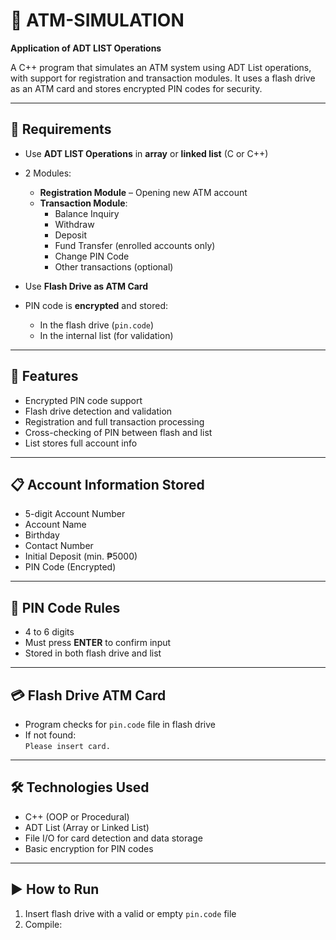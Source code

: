 # 🏧 ATM-SIMULATION

**Application of ADT LIST Operations**

A C++ program that simulates an ATM system using ADT List operations, with support for registration and transaction modules. It uses a flash drive as an ATM card and stores encrypted PIN codes for security.

---

## 📌 Requirements

- Use **ADT LIST Operations** in **array** or **linked list** (C or C++)
- 2 Modules:
  - **Registration Module** – Opening new ATM account
  - **Transaction Module**:
    - Balance Inquiry
    - Withdraw
    - Deposit
    - Fund Transfer (enrolled accounts only)
    - Change PIN Code
    - Other transactions (optional)

- Use **Flash Drive as ATM Card**
- PIN code is **encrypted** and stored:
  - In the flash drive (`pin.code`)
  - In the internal list (for validation)

---

## 🧠 Features

- Encrypted PIN code support
- Flash drive detection and validation
- Registration and full transaction processing
- Cross-checking of PIN between flash and list
- List stores full account info

---

## 📋 Account Information Stored

- 5-digit Account Number  
- Account Name  
- Birthday  
- Contact Number  
- Initial Deposit (min. ₱5000)  
- PIN Code (Encrypted)  

---

## 🔐 PIN Code Rules

- 4 to 6 digits  
- Must press **ENTER** to confirm input  
- Stored in both flash drive and list  

---

## 💳 Flash Drive ATM Card

- Program checks for `pin.code` file in flash drive
- If not found:  
  `Please insert card.`

---

## 🛠 Technologies Used

- C++ (OOP or Procedural)
- ADT List (Array or Linked List)
- File I/O for card detection and data storage
- Basic encryption for PIN codes

---

## ▶️ How to Run

1. Insert flash drive with a valid or empty `pin.code` file  
2. Compile:

